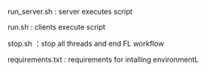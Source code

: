 run_server.sh : server executes script

run.sh : clients execute script

stop.sh ：stop all threads and end FL workflow

requirements.txt : requirements for intalling environmentL
